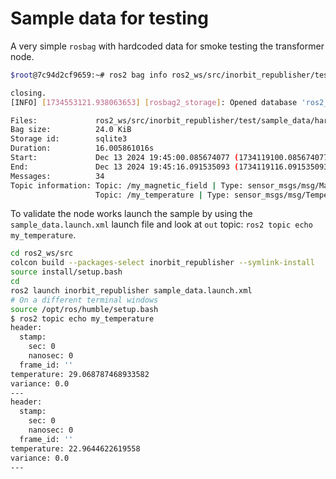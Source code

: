 # Sample data for testing

A very simple ``rosbag`` with hardcoded data for smoke testing the transformer node.

```bash
$root@7c94d2cf9659:~# ros2 bag info ros2_ws/src/inorbit_republisher/test/sample_data/hardcodedRosbag/rosbag2_2024_12_13-19_33_34_0.db3

closing.
[INFO] [1734553121.938063653] [rosbag2_storage]: Opened database 'ros2_ws/src/inorbit_republisher/test/sample_data/hardcodedRosbag/rosbag2_2024_12_13-19_33_34_0.db3' for READ_ONLY.

Files:             ros2_ws/src/inorbit_republisher/test/sample_data/hardcodedRosbag/rosbag2_2024_12_13-19_33_34_0.db3
Bag size:          24.0 KiB
Storage id:        sqlite3
Duration:          16.005861016s
Start:             Dec 13 2024 19:45:00.085674077 (1734119100.085674077)
End:               Dec 13 2024 19:45:16.091535093 (1734119116.091535093)
Messages:          34
Topic information: Topic: /my_magnetic_field | Type: sensor_msgs/msg/MagneticField | Count: 17 | Serialization Format: cdr
                   Topic: /my_temperature | Type: sensor_msgs/msg/Temperature | Count: 17 | Serialization Format: cdr

```

To validate the node works launch the sample by using the ``sample_data.launch.xml`` launch file and look at ``out`` topic: ``ros2 topic echo my_temperature``.

```bash
cd ros2_ws/src
colcon build --packages-select inorbit_republisher --symlink-install
source install/setup.bash
cd
ros2 launch inorbit_republisher sample_data.launch.xml
# On a different terminal windows
source /opt/ros/humble/setup.bash
$ ros2 topic echo my_temperature
header:
  stamp:
    sec: 0
    nanosec: 0
  frame_id: ''
temperature: 29.068787468933582
variance: 0.0
---
header:
  stamp:
    sec: 0
    nanosec: 0
  frame_id: ''
temperature: 22.9644622619558
variance: 0.0
---
```

